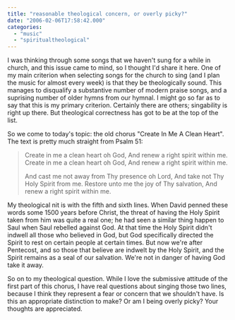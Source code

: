 ```yaml
---
title: "reasonable theological concern, or overly picky?"
date: "2006-02-06T17:58:42.000"
categories: 
  - "music"
  - "spiritualtheological"
---
```


I was thinking through some songs that we haven't sung for a while in church, and this issue came to mind, so I thought I'd share it here. One of my main criterion when selecting songs for the church to sing (and I plan the music for almost every week) is that they be theologically sound. This manages to disqualify a substantive number of modern praise songs, and a suprising number of older hymns from our hymnal. I might go so far as to say that this is my primary criterion. Certainly there are others; singability is right up there. But theological correctness has got to be at the top of the list.

So we come to today's topic: the old chorus "Create In Me A Clean Heart". The text is pretty much straight from Psalm 51:

> Create in me a clean heart oh God, And renew a right spirit within me. Create in me a clean heart oh God, And renew a right spirit within me.
> 
> And cast me not away from Thy presence oh Lord, And take not Thy Holy Spirit from me. Restore unto me the joy of Thy salvation, And renew a right spirit within me.

My theological nit is with the fifth and sixth lines. When David penned these words some 1500 years before Christ, the threat of having the Holy Spirit taken from him was quite a real one; he had seen a similar thing happen to Saul when Saul rebelled against God. At that time the Holy Spirit didn't indwell all those who believed in God, but God specifically directed the Spirit to rest on certain people at certain times. But now we're after Pentecost, and so those that believe are indwelt by the Holy Spirit, and the Spirit remains as a seal of our salvation. We're not in danger of having God take it away.

So on to my theological question. While I love the submissive attitude of the first part of this chorus, I have real questions about singing those two lines, because I think they represent a fear or concern that we shouldn't have. Is this an appropriate distinction to make? Or am I being overly picky? Your thoughts are appreciated.
